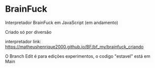 # BrainFuck
Interpretador BrainFuck em JavaScript (em andamento)

Criado só por diversão

interpretador link: https://matheushenrique2000.github.io/BF/bf_my/brainfuck_criando

O Branch Edit é para edições experimentos, o codigo "estavel" está em Main
